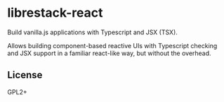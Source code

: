 # librestack-react

Build vanilla.js applications with Typescript and JSX (TSX).

Allows building component-based reactive UIs with Typescript checking and JSX
support in a familiar react-like way, but without the overhead.

## License

GPL2+
